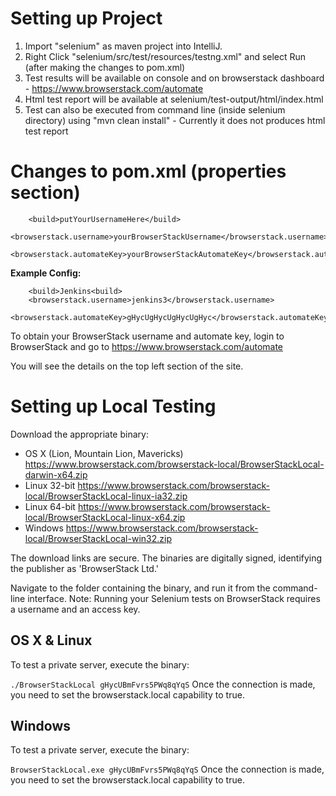 # Setting up Project

1. Import "selenium" as maven project into IntelliJ.
2. Right Click "selenium/src/test/resources/testng.xml" and select Run (after making the changes to pom.xml)
3. Test results will be available on console and on browserstack dashboard - https://www.browserstack.com/automate
4. Html test report will be available at selenium/test-output/html/index.html
5. Test can also be executed from command line (inside selenium directory) using "mvn clean install" - Currently it does not produces html test report

# Changes to pom.xml (properties section)

        <build>putYourUsernameHere</build>
        <browserstack.username>yourBrowserStackUsername</browserstack.username>
        <browserstack.automateKey>yourBrowserStackAutomateKey</browserstack.automateKey>

**Example Config:**
        
        <build>Jenkins<build>
        <browserstack.username>jenkins3</browserstack.username>
        <browserstack.automateKey>gHycUgHycUgHycUgHyc</browserstack.automateKey>
        
To obtain your BrowserStack username and automate key, login to BrowserStack and go to https://www.browserstack.com/automate

You will see the details on the top left section of the site. 


# Setting up Local Testing

Download the appropriate binary:
- OS X (Lion, Mountain Lion, Mavericks) https://www.browserstack.com/browserstack-local/BrowserStackLocal-darwin-x64.zip
- Linux 32-bit https://www.browserstack.com/browserstack-local/BrowserStackLocal-linux-ia32.zip
- Linux 64-bit https://www.browserstack.com/browserstack-local/BrowserStackLocal-linux-x64.zip
- Windows https://www.browserstack.com/browserstack-local/BrowserStackLocal-win32.zip

The download links are secure. The binaries are digitally signed, identifying the publisher as 'BrowserStack Ltd.'

Navigate to the folder containing the binary, and run it from the command-line interface.
Note: Running your Selenium tests on BrowserStack requires a username and an access key.

## OS X & Linux
To test a private server, execute the binary:

` ./BrowserStackLocal gHycUBmFvrs5PWq8qYqS `
Once the connection is made, you need to set the browserstack.local capability to true.

## Windows
To test a private server, execute the binary:

` BrowserStackLocal.exe gHycUBmFvrs5PWq8qYqS `
Once the connection is made, you need to set the browserstack.local capability to true.


